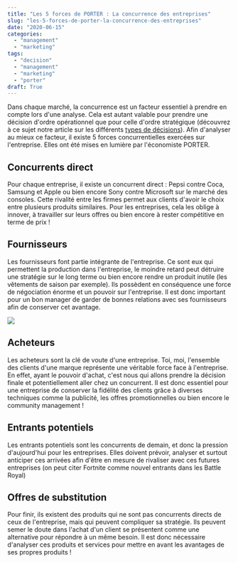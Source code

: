 ```yaml
---
title: "Les 5 forces de PORTER : La concurrence des entreprises"
slug: "les-5-forces-de-porter-la-concurrence-des-entreprises"
date: "2020-06-15"
categories: 
  - "management"
  - "marketing"
tags: 
  - "decision"
  - "management"
  - "marketing"
  - "porter"
draft: True
---
```


Dans chaque marché, la concurrence est un facteur essentiel à prendre en compte lors d'une analyse. Cela est autant valable pour prendre une décision d'ordre opérationnel que pour celle d'ordre stratégique (découvrez à ce sujet notre article sur les différents [types de décisions](https://keskec.fr/marketing/elouan/2313/)). Afin d'analyser au mieux ce facteur, il existe 5 forces concurrentielles exercées sur l'entreprise. Elles ont été mises en lumière par l'économiste PORTER.

## Concurrents direct

Pour chaque entreprise, il existe un concurrent direct : Pepsi contre Coca, Samsung et Apple ou bien encore Sony contre Microsoft sur le marché des consoles. Cette rivalité entre les firmes permet aux clients d'avoir le choix entre plusieurs produits similaires. Pour les entreprises, cela les oblige à innover, à travailler sur leurs offres ou bien encore à rester compétitive en terme de prix !

## Fournisseurs

Les fournisseurs font partie intégrante de l'entreprise. Ce sont eux qui permettent la production dans l'entreprise, le moindre retard peut détruire une stratégie sur le long terme ou bien encore rendre un produit inutile (les vêtements de saison par exemple). Ils possèdent en conséquence une force de négociation énorme et un pouvoir sur l'entreprise. Il est donc important pour un bon manager de garder de bonnes relations avec ses fournisseurs afin de conserver cet avantage.

![](images/close-up-of-human-hand-327533-scaled-1-1024x641.jpg)

## Acheteurs

Les acheteurs sont la clé de voute d'une entreprise. Toi, moi, l'ensemble des clients d'une marque représente une véritable force face à l'entreprise. En effet, ayant le pouvoir d'achat, c'est nous qui allons prendre la décision finale et potentiellement aller chez un concurrent. Il est donc essentiel pour une entreprise de conserver la fidélité des clients grâce à diverses techniques comme la publicité, les offres promotionnelles ou bien encore le community management !

## Entrants potentiels

Les entrants potentiels sont les concurrents de demain, et donc la pression d'aujourd'hui pour les entreprises. Elles doivent prévoir, analyser et surtout anticiper ces arrivées afin d'être en mesure de rivaliser avec ces futures entreprises (on peut citer Fortnite comme nouvel entrants dans les Battle Royal)

## Offres de substitution

Pour finir, ils existent des produits qui ne sont pas concurrents directs de ceux de l'entreprise, mais qui peuvent compliquer sa stratégie. Ils peuvent semer le doute dans l'achat d'un client se présentent comme une alternative pour répondre à un même besoin. Il est donc nécessaire d'analyser ces produits et services pour mettre en avant les avantages de ses propres produits !
